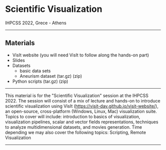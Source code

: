 # Scientific Visualization

IHPCSS 2022, Grece - Athens

---

## Materials
* VisIt website (you will need VisIt to follow along the hands-on part)
* Slides
* Datasets
  - basic data sets 
  - Aneurism dataset (tar.gz) (zip)
* Python scripts (tar.gz) (zip)

---

This material is for the "Scientific Visualization" session at the IHPCSS 2022. The session will consist of a mix of lecture and hands-on to introduce scientific visualization using VisIt (https://visit-dav.github.io/visit-website/), an open-source, cross-platform (Windows, Linux, Mac) visualization suite. 
Topics to cover will include: introduction to basics of visualization, visualization pipelines, scalar and vector fields representations, techniques to analyze multidimensional datasets, and movies generation. 
Time depending we may also cover the following topics: Scripting, Remote Visualization

---
